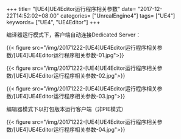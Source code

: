+++
title= "[UE4]UE4Editor运行程序相关参数"
date= "2017-12-22T14:52:02+08:00"
categories= ["UnrealEngine4"]
tags= ["UE4"]
keywords= ["UE4", "UE4Editor"]
+++

编译器运行模式下，客户端自动连接Dedicated Server：

{{< figure src="/img/20171222-[UE4]UE4Editor运行程序相关参数/[UE4]UE4Editor运行程序相关参数-01.jpg">}}

{{< figure src="/img/20171222-[UE4]UE4Editor运行程序相关参数/[UE4]UE4Editor运行程序相关参数-02.jpg">}}

{{< figure src="/img/20171222-[UE4]UE4Editor运行程序相关参数/[UE4]UE4Editor运行程序相关参数-03.jpg">}}

编辑器模式下以打包版本运行客户端（非PIE模式）

{{< figure src="/img/20171222-[UE4]UE4Editor运行程序相关参数/[UE4]UE4Editor运行程序相关参数-04.jpg">}}

